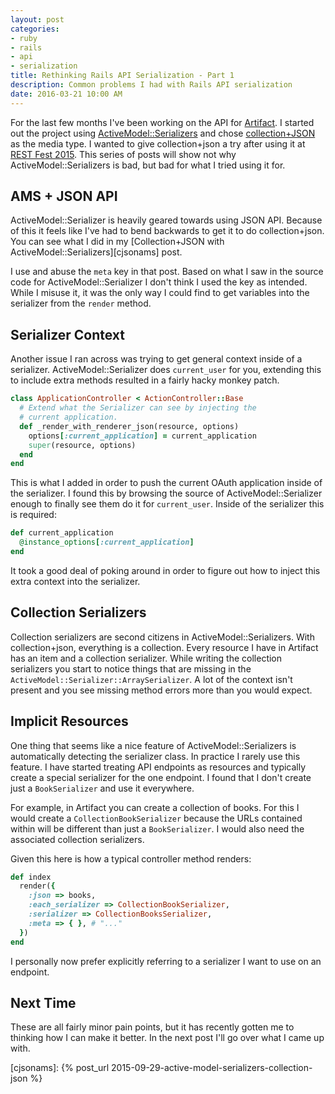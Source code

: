 ```yaml
---
layout: post
categories:
- ruby
- rails
- api
- serialization
title: Rethinking Rails API Serialization - Part 1
description: Common problems I had with Rails API serialization
date: 2016-03-21 10:00 AM
---
```


For the last few months I've been working on the API for [Artifact][artifact]. I started out the project using [ActiveModel::Serializers][ams] and chose [collection+JSON][cjson] as the media type. I wanted to give collection+json a try after using it at [REST Fest 2015][restfest]. This series of posts will show not why ActiveModel::Serializers is bad, but bad for what I tried using it for.

## AMS + JSON API

ActiveModel::Serializer is heavily geared towards using JSON API. Because of this it feels like I've had to bend backwards to get it to do collection+json. You can see what I did in my [Collection+JSON with ActiveModel::Serializers][cjsonams] post.

I use and abuse the `meta` key in that post. Based on what I saw in the source code for ActiveModel::Serializer I don't think I used the key as intended. While I misuse it, it was the only way I could find to get variables into the serializer from the `render` method.

## Serializer Context

Another issue I ran across was trying to get general context inside of a serializer. ActiveModel::Serializer does `current_user` for you, extending this to include extra methods resulted in a fairly hacky monkey patch.

```ruby
class ApplicationController < ActionController::Base
  # Extend what the Serializer can see by injecting the
  # current application.
  def _render_with_renderer_json(resource, options)
    options[:current_application] = current_application
    super(resource, options)
  end
end
```

This is what I added in order to push the current OAuth application inside of the serializer. I found this by browsing the source of ActiveModel::Serializer enough to finally see them do it for `current_user`. Inside of the serializer this is required:

```ruby
def current_application
  @instance_options[:current_application]
end
```

It took a good deal of poking around in order to figure out how to inject this extra context into the serializer.

## Collection Serializers

Collection serializers are second citizens in ActiveModel::Serializers. With collection+json, everything is a collection. Every resource I have in Artifact has an item and a collection serializer. While writing the collection serializers you start to notice things that are missing in the `ActiveModel::Serializer::ArraySerializer`. A lot of the context isn't present and you see missing method errors more than you would expect.

## Implicit Resources

One thing that seems like a nice feature of ActiveModel::Serializers is automatically detecting the serializer class. In practice I rarely use this feature. I have started treating API endpoints as resources and typically create a special serializer for the one endpoint. I found that I don't create just a `BookSerializer` and use it everywhere.

For example, in Artifact you can create a collection of books. For this I would create a `CollectionBookSerializer` because the URLs contained within will be different than just a `BookSerializer`. I would also need the associated collection serializers.

Given this here is how a typical controller method renders:

```ruby
def index
  render({
    :json => books,
    :each_serializer => CollectionBookSerializer,
    :serializer => CollectionBooksSerializer,
    :meta => { }, # "..."
  })
end
```

I personally now prefer explicitly referring to a serializer I want to use on an endpoint.

## Next Time

These are all fairly minor pain points, but it has recently gotten me to thinking how I can make it better. In the next post I'll go over what I came up with.

[artifact]: https://www.discoverartifacts.com/
[ams]: https://github.com/rails-api/active_model_serializers
[cjson]: http://amundsen.com/media-types/collection/
[restfest]: http://restfest.org/
[cjsonams]: {% post_url 2015-09-29-active-model-serializers-collection-json %}
